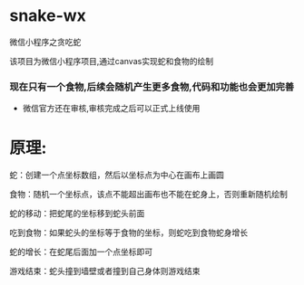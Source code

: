 # snake-wx
微信小程序之贪吃蛇

该项目为微信小程序项目,通过canvas实现蛇和食物的绘制

### 现在只有一个食物,后续会随机产生更多食物,代码和功能也会更加完善
* 微信官方还在审核,审核完成之后可以正式上线使用

# 原理:
蛇：创建一个点坐标数组，然后以坐标点为中心在画布上画圆

食物：随机一个坐标点，该点不能超出画布也不能在蛇身上，否则重新随机绘制

蛇的移动：把蛇尾的坐标移到蛇头前面

吃到食物：如果蛇头的坐标等于食物的坐标，则蛇吃到食物蛇身增长

蛇的增长：在蛇尾后面加一个点坐标即可

游戏结束：蛇头撞到墙壁或者撞到自己身体则游戏结束


